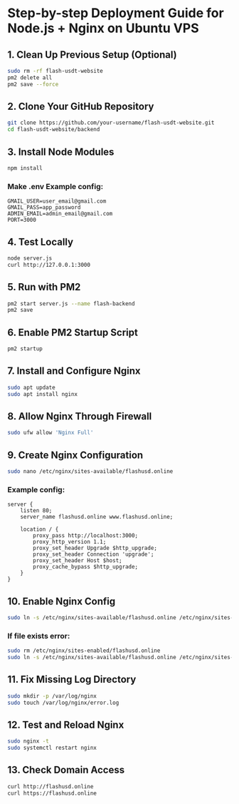 # Step-by-step Deployment Guide for Node.js + Nginx on Ubuntu VPS

## 1. Clean Up Previous Setup (Optional)
```bash
sudo rm -rf flash-usdt-website
pm2 delete all
pm2 save --force
```

## 2. Clone Your GitHub Repository
```bash
git clone https://github.com/your-username/flash-usdt-website.git
cd flash-usdt-website/backend
```

## 3. Install Node Modules
```bash
npm install
```
### Make .env Example config:
```
GMAIL_USER=user_email@gmail.com
GMAIL_PASS=app_password
ADMIN_EMAIL=admin_email@gmail.com
PORT=3000

```

## 4. Test Locally
```bash
node server.js
curl http://127.0.0.1:3000
```

## 5. Run with PM2
```bash
pm2 start server.js --name flash-backend
pm2 save
```

## 6. Enable PM2 Startup Script
```bash
pm2 startup
```

## 7. Install and Configure Nginx
```bash
sudo apt update
sudo apt install nginx
```

## 8. Allow Nginx Through Firewall
```bash
sudo ufw allow 'Nginx Full'
```

## 9. Create Nginx Configuration
```bash
sudo nano /etc/nginx/sites-available/flashusd.online
```

### Example config:
```nginx
server {
    listen 80;
    server_name flashusd.online www.flashusd.online;

    location / {
        proxy_pass http://localhost:3000;
        proxy_http_version 1.1;
        proxy_set_header Upgrade $http_upgrade;
        proxy_set_header Connection 'upgrade';
        proxy_set_header Host $host;
        proxy_cache_bypass $http_upgrade;
    }
}
```

## 10. Enable Nginx Config
```bash
sudo ln -s /etc/nginx/sites-available/flashusd.online /etc/nginx/sites-enabled/
```

### If file exists error:
```bash
sudo rm /etc/nginx/sites-enabled/flashusd.online
sudo ln -s /etc/nginx/sites-available/flashusd.online /etc/nginx/sites-enabled/
```

## 11. Fix Missing Log Directory
```bash
sudo mkdir -p /var/log/nginx
sudo touch /var/log/nginx/error.log
```

## 12. Test and Reload Nginx
```bash
sudo nginx -t
sudo systemctl restart nginx
```

## 13. Check Domain Access
```bash
curl http://flashusd.online
curl https://flashusd.online
```
